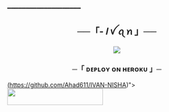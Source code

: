 ━━━━━━━━━━━━━━━━━━━━ 

<h2 align="center">
     ──「- 𝐼 ꪜ ꪖ ꪀ 」──

   <p align="center">
     <img src="[https://graph.org/file/6dbf205e018a9e7db2bad.jpg](https://files.catbox.moe/kobtju.jpg)">
     </p>

<h3 align="center">
    ─「 ᴅᴇᴩʟᴏʏ ᴏɴ ʜᴇʀᴏᴋᴜ 」─
</h3>

<a href="https://dashboard.heroku.com/new?template=https://github.com/Ahad611/IVAN-NISHA">(https://github.com/Ahad611/IVAN-NISHA)"> <img src="https://img.shields.io/badge/Deploy%20On%20Heroku-black?style=for-the-badge&logo=heroku" width="220" height="38.45"/></a></p>


